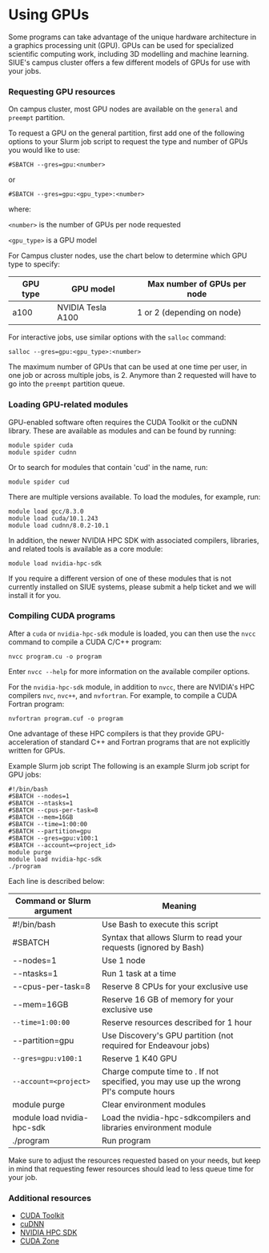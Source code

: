 # Using GPUs

Some programs can take advantage of the unique hardware architecture in a graphics processing unit (GPU). GPUs can be used for specialized scientific computing work, including 3D modelling and machine learning. SIUE's campus cluster offers a few different models of GPUs for use with your jobs.

### Requesting GPU resources

On campus cluster, most GPU nodes are available on the `general` and `preempt` partition.

To request a GPU on the general partition, first add one of the following options to your Slurm job script to request the type and number of GPUs you would like to use:

```
#SBATCH --gres=gpu:<number>
```

or

```
#SBATCH --gres=gpu:<gpu_type>:<number>
```

where:

`<number>` is the number of GPUs per node requested

`<gpu_type>` is a GPU model

For Campus cluster nodes, use the chart below to determine which GPU type to specify:

| GPU type | GPU model | Max number of GPUs per node |
| --- | --- | --- |
| a100 | NVIDIA Tesla A100 | 1 or 2 (depending on node) |

For interactive jobs, use similar options with the `salloc` command:

```
salloc --gres=gpu:<gpu_type>:<number>
```

The maximum number of GPUs that can be used at one time per user, in one job or across multiple jobs, is 2. Anymore than 2 requested will have to go into the `preempt` partition queue.

### Loading GPU-related modules

GPU-enabled software often requires the CUDA Toolkit or the cuDNN library. These are available as modules and can be found by running:

```
module spider cuda
module spider cudnn
```

Or to search for modules that contain 'cud' in the name, run:

```
module spider cud
```

There are multiple versions available. To load the modules, for example, run:

```
module load gcc/8.3.0
module load cuda/10.1.243
module load cudnn/8.0.2-10.1
```

In addition, the newer NVIDIA HPC SDK with associated compilers, libraries, and related tools is available as a core module:

```
module load nvidia-hpc-sdk
```

If you require a different version of one of these modules that is not currently installed on SIUE systems, please submit a help ticket and we will install it for you.

### Compiling CUDA programs

After a `cuda` or `nvidia-hpc-sdk` module is loaded, you can then use the `nvcc` command to compile a CUDA C/C++ program:

```
nvcc program.cu -o program
```

Enter `nvcc --help` for more information on the available compiler options.

For the `nvidia-hpc-sdk` module, in addition to `nvcc`, there are NVIDIA's HPC compilers `nvc`, `nvc++`, and `nvfortran`. For example, to compile a CUDA Fortran program:

```
nvfortran program.cuf -o program
```

One advantage of these HPC compilers is that they provide GPU-acceleration of standard C++ and Fortran programs that are not explicitly written for GPUs.

Example Slurm job script
The following is an example Slurm job script for GPU jobs:

```
#!/bin/bash
#SBATCH --nodes=1
#SBATCH --ntasks=1
#SBATCH --cpus-per-task=8
#SBATCH --mem=16GB
#SBATCH --time=1:00:00
#SBATCH --partition=gpu
#SBATCH --gres=gpu:v100:1
#SBATCH --account=<project_id>
module purge
module load nvidia-hpc-sdk
./program
```

Each line is described below:

| Command or Slurm argument	| Meaning |
| --- | --- |
| #!/bin/bash | Use Bash to execute this script |
| #SBATCH | Syntax that allows Slurm to read your requests (ignored by Bash) |
| --nodes=1 | Use 1 node |
| --ntasks=1 | Run 1 task at a time |
| --cpus-per-task=8 | Reserve 8 CPUs for your exclusive use |
| --mem=16GB | Reserve 16 GB of memory for your exclusive use |
| `--time=1:00:00` | Reserve resources described for 1 hour |
| --partition=gpu | Use Discovery's GPU partition (not required for Endeavour jobs) |
| `--gres=gpu:v100:1` | Reserve 1 K40 GPU |
| `--account=<project>` | Charge compute time to <project>. If not specified, you may use up the wrong PI's compute hours |
| module purge | Clear environment modules |
| module load nvidia-hpc-sdk | Load the nvidia-hpc-sdkcompilers and libraries environment module |
| ./program | Run program |

Make sure to adjust the resources requested based on your needs, but keep in mind that requesting fewer resources should lead to less queue time for your job.

### Additional resources

- [CUDA Toolkit](https://developer.nvidia.com/cuda-toolkit)
- [cuDNN](https://developer.nvidia.com/cudnn)
- [NVIDIA HPC SDK](https://developer.nvidia.com/hpc-sdk)
- [CUDA Zone](https://developer.nvidia.com/cuda-zone)
